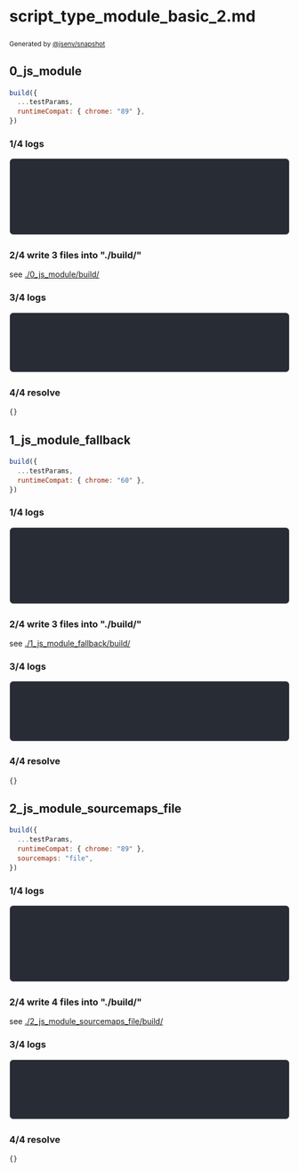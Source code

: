 # script_type_module_basic_2.md

<sub>
  Generated by <a href="https://github.com/jsenv/core/tree/main/packages/independent/snapshot">@jsenv/snapshot</a>
</sub>

## 0_js_module

```js
build({
  ...testParams,
  runtimeCompat: { chrome: "89" },
})
```

### 1/4 logs

![img](0_js_module/0_js_module_log_group.svg)

### 2/4 write 3 files into "./build/"

see [./0_js_module/build/](./0_js_module/build/)

### 3/4 logs

![img](0_js_module/0_js_module_log_group_1.svg)

### 4/4 resolve

```js
{}
```

## 1_js_module_fallback

```js
build({
  ...testParams,
  runtimeCompat: { chrome: "60" },
})
```

### 1/4 logs

![img](1_js_module_fallback/1_js_module_fallback_log_group.svg)

### 2/4 write 3 files into "./build/"

see [./1_js_module_fallback/build/](./1_js_module_fallback/build/)

### 3/4 logs

![img](1_js_module_fallback/1_js_module_fallback_log_group_1.svg)

### 4/4 resolve

```js
{}
```

## 2_js_module_sourcemaps_file

```js
build({
  ...testParams,
  runtimeCompat: { chrome: "89" },
  sourcemaps: "file",
})
```

### 1/4 logs

![img](2_js_module_sourcemaps_file/2_js_module_sourcemaps_file_log_group.svg)

### 2/4 write 4 files into "./build/"

see [./2_js_module_sourcemaps_file/build/](./2_js_module_sourcemaps_file/build/)

### 3/4 logs

![img](2_js_module_sourcemaps_file/2_js_module_sourcemaps_file_log_group_1.svg)

### 4/4 resolve

```js
{}
```